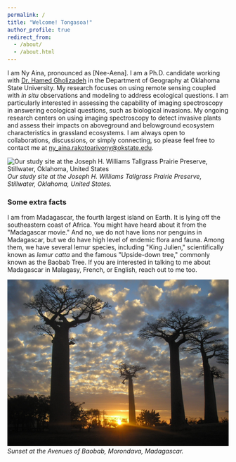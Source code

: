 ```yaml
---
permalink: /
title: "Welcome! Tongasoa!"
author_profile: true
redirect_from: 
  - /about/
  - /about.html
---
```


I am Ny Aina, pronounced as [Nee-Aena]. I am a Ph.D. candidate working with [Dr. Hamed Gholizadeh](https://hamedgholizadeh.wixsite.com/mysite) in the Department of Geography at Oklahoma State University. My research focuses on using remote sensing coupled with *in situ* observations and modeling to address ecological questions. I am particularly interested in assessing the capability of imaging spectroscopy in answering ecological questions, such as biological invasions. My ongoing research centers on using imaging spectroscopy to detect invasive plants and assess their impacts on aboveground and belowground ecosystem characteristics in grassland ecosystems. I am always open to collaborations, discussions, or simply connecting, so please feel free to contact me at ny_aina.rakotoarivony@okstate.edu.

![Our study site at the Joseph H. Williams Tallgrass Prairie Preserve, Stillwater, Oklahoma, United States](images/IMG_20220731_145613468_HDR.jpg)
*Our study site at the Joseph H. Williams Tallgrass Prairie Preserve, Stillwater, Oklahoma, United States.*

### Some extra facts
I am from Madagascar, the fourth largest island on Earth. It is lying off the southeastern coast of Africa. You might have heard about it from the "Madagascar movie." And no, we do not have lions nor penguins in Madagascar, but we do have high level of endemic flora and fauna. Among them, we have several lemur species, including "King Julien," scientifically known as *lemur catta* and the famous "Upside-down tree," commonly known as the Baobab Tree. If you are interested in talking to me about Madagascar in Malagasy, French, or English, reach out to me too.     

![A sunset at the Avenues of Baobab, Morondava, Madagascar](images/P1010575.JPG)
*Sunset at the Avenues of Baobab, Morondava, Madagascar.*
